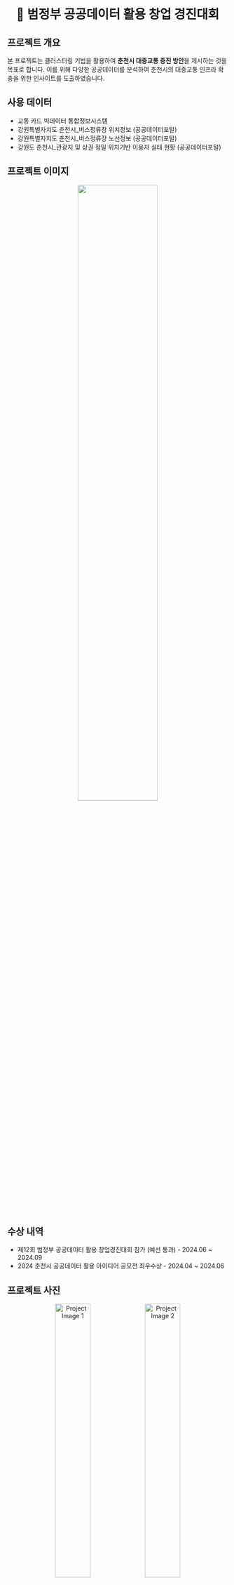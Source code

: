 <h1 align="center">🚀 범정부 공공데이터 활용 창업 경진대회</h1>

<h2>프로젝트 개요</h2>
<p>본 프로젝트는 클러스터링 기법을 활용하여 <strong>춘천시 대중교통 증진 방안</strong>을 제시하는 것을 목표로 합니다. 이를 위해 다양한 공공데이터를 분석하여 춘천시의 대중교통 인프라 확충을 위한 인사이트를 도출하였습니다.</p>

<h2>사용 데이터</h2>
<ul>
  <li>교통 카드 빅데이터 통합정보시스템</li>
  <li>강원특별자치도 춘천시_버스정류장 위치정보 (공공데이터포털)</li>
  <li>강원특별자치도 춘천시_버스정류장 노선정보 (공공데이터포털)</li>
  <li>강원도 춘천시_관광지 및 상권 정밀 위치기반 이용자 실태 현황 (공공데이터포털)</li>
</ul>

<h2>프로젝트 이미지</h2>
<p align="center">
  <img src="https://github.com/user-attachments/assets/4dcd26de-8c40-4f9a-ace0-0d4dcc87b90e" width="60%">
</p>

<h2>수상 내역</h2>
<ul>
  <li>제12회 범정부 공공데이터 활용 창업경진대회 참가 (예선 통과) - 2024.06 ~ 2024.09</li>
  <li>2024 춘천시 공공데이터 활용 아이디어 공모전 최우수상 - 2024.04 ~ 2024.06</li>
</ul>

<h2>프로젝트 사진</h2>
<p align="center">
  <img src="https://github.com/user-attachments/assets/e6f05f37-96c4-4dcb-ac6f-2720b2578259" width="40%" alt="Project Image 1">
  <img src="https://github.com/user-attachments/assets/d842a5f7-9af4-4da6-8c96-551ab69916fe" width="40%" alt="Project Image 2">
</p>
